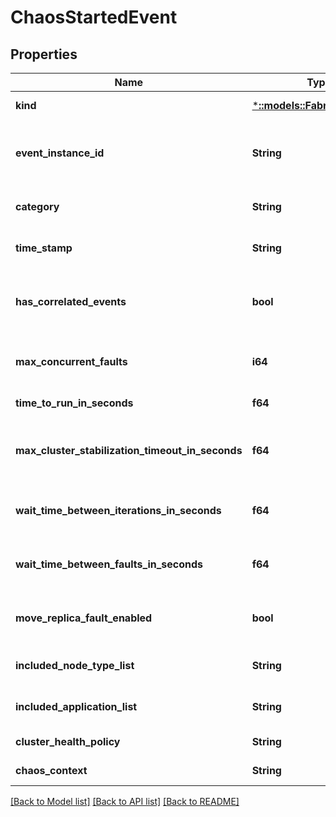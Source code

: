 # ChaosStartedEvent

## Properties
Name | Type | Description | Notes
------------ | ------------- | ------------- | -------------
**kind** | [***::models::FabricEventKind**](FabricEventKind.md) | The kind of FabricEvent. | [default to null]
**event_instance_id** | **String** | The identifier for the FabricEvent instance. | [default to null]
**category** | **String** | The category of event. | [optional] [default to null]
**time_stamp** | **String** | The time event was logged. | [default to null]
**has_correlated_events** | **bool** | Shows there is existing related events available. | [optional] [default to null]
**max_concurrent_faults** | **i64** | Maximum number of concurrent faults. | [default to null]
**time_to_run_in_seconds** | **f64** | Time to run in seconds. | [default to null]
**max_cluster_stabilization_timeout_in_seconds** | **f64** | Maximum timeout for cluster stabilization in seconds. | [default to null]
**wait_time_between_iterations_in_seconds** | **f64** | Wait time between iterations in seconds. | [default to null]
**wait_time_between_faults_in_seconds** | **f64** | Wait time between faults in seconds. | [default to null]
**move_replica_fault_enabled** | **bool** | Indicates MoveReplica fault is enabled. | [default to null]
**included_node_type_list** | **String** | List of included Node types. | [default to null]
**included_application_list** | **String** | List of included Applications. | [default to null]
**cluster_health_policy** | **String** | Health policy. | [default to null]
**chaos_context** | **String** | Chaos Context. | [default to null]

[[Back to Model list]](../README.md#documentation-for-models) [[Back to API list]](../README.md#documentation-for-api-endpoints) [[Back to README]](../README.md)


